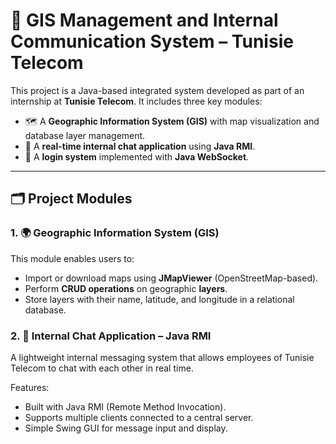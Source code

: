 # 📌 GIS Management and Internal Communication System – Tunisie Telecom

This project is a Java-based integrated system developed as part of an internship at **Tunisie Telecom**. It includes three key modules:

- 🗺️ A **Geographic Information System (GIS)** with map visualization and database layer management.
- 💬 A **real-time internal chat application** using **Java RMI**.
- 🔐 A **login system** implemented with **Java WebSocket**.

---

## 🗂️ Project Modules

### 1. 🌍 Geographic Information System (GIS)

This module enables users to:

- Import or download maps using **JMapViewer** (OpenStreetMap-based).
- Perform **CRUD operations** on geographic **layers**.
- Store layers with their name, latitude, and longitude in a relational database.

### 2. 💬 Internal Chat Application – Java RMI
A lightweight internal messaging system that allows employees of Tunisie Telecom to chat with each other in real time.  

Features:
- Built with Java RMI (Remote Method Invocation).
- Supports multiple clients connected to a central server.
- Simple Swing GUI for message input and display.
